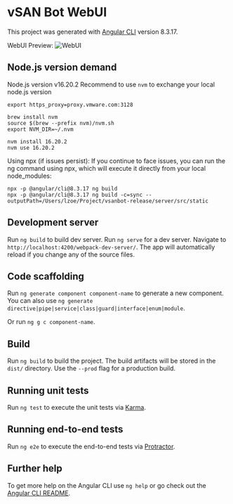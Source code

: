 # vSAN Bot WebUI

This project was generated with [Angular CLI](https://github.com/angular/angular-cli) version 8.3.17.

WebUI Preview:
![WebUI](https://github-vcf.devops.broadcom.net/vcf/vSAN-Bot-WebUI/blob/main/webUI.png)

## Node.js version demand

Node.js version v16.20.2
Recommend to use `nvm` to exchange your local node.js version
```
export https_proxy=proxy.vmware.com:3128

brew install nvm
source $(brew --prefix nvm)/nvm.sh
export NVM_DIR=~/.nvm

nvm install 16.20.2 
nvm use 16.20.2
```

Using npx (if issues persist): If you continue to face issues, you can run the ng command using npx, which will execute it directly from your local node_modules:
```
npx -p @angular/cli@8.3.17 ng build
npx -p @angular/cli@8.3.17 ng build -c=sync --outputPath=/Users/lzoe/Project/vsanbot-release/server/src/static
```

## Development server

Run `ng build` to build dev server.
Run `ng serve` for a dev server. Navigate to `http://localhost:4200/webpack-dev-server/`. The app will automatically reload if you change any of the source files.

## Code scaffolding

Run `ng generate component component-name` to generate a new component. You can also use `ng generate directive|pipe|service|class|guard|interface|enum|module`.

Or run `ng g c component-name`.

## Build

Run `ng build` to build the project. The build artifacts will be stored in the `dist/` directory. Use the `--prod` flag for a production build.

## Running unit tests

Run `ng test` to execute the unit tests via [Karma](https://karma-runner.github.io).

## Running end-to-end tests

Run `ng e2e` to execute the end-to-end tests via [Protractor](http://www.protractortest.org/).

## Further help

To get more help on the Angular CLI use `ng help` or go check out the [Angular CLI README](https://github.com/angular/angular-cli/blob/master/README.md).
